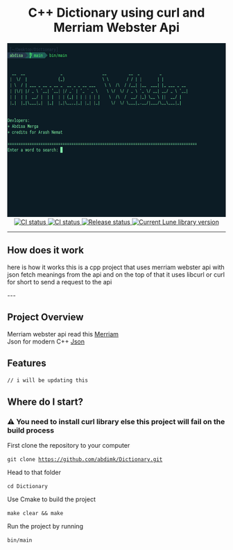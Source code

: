 

<!-- markdownlint-disable MD033 -->
<!-- markdownlint-disable MD041 -->

<div align="center">
	<h1> C++ Dictionary using curl and Merriam Webster Api </h1>
	<a href="">
			<img src="https://github.com/abdimk/Dictionary/blob/main/Img/1.png" width="700" height="400" alt="screenshot" />
		</a>
	<div>
		<a href="">
		<img src="https://shields.io/endpoint?url=https://badges.readysetplay.io/workflow/filiptibell/lune/ci.yaml" alt="CI status" />
		</a>
		<a href="">
			<img src="https://shields.io/endpoint?url=https://badges.readysetplay.io/workflow/filiptibell/lune/ci.yaml" alt="CI status" />
		</a>
		<a href="">
			<img src="https://shields.io/endpoint?url=https://badges.readysetplay.io/workflow/filiptibell/lune/release.yaml" alt="Release status" />
		</a>
		<a href="">
			<img src="https://img.shields.io/github/license/filiptibell/lune.svg?label=License&color=informational" alt="Current Lune library version" />
		</a>
	</div>
</div>

---
## How does it work 
<p>  here is how it works this is a cpp project that uses merriam webster api with json fetch meanings from the api and on the top of that it uses libcurl or curl for short to send a request to the api </p>
---


## Project Overview

Merriam webster api read this [Merriam](https://dictionaryapi.com/account/example?)
<br>
Json for modern C++ [Json](https://github.com/nlohmann/json)



## Features

<code>// i will be updating this</code>


## Where do I start?

### ⚠️ You need to install curl library else this project will fail on the build process 


First clone the repository to your computer

<code>git clone https://github.com/abdimk/Dictionary.git </code>

Head to that folder

<code>cd Dictionary</code>

Use Cmake to build the project

<code>make clear && make </code>

Run the project by running 

<code>bin/main</code>

